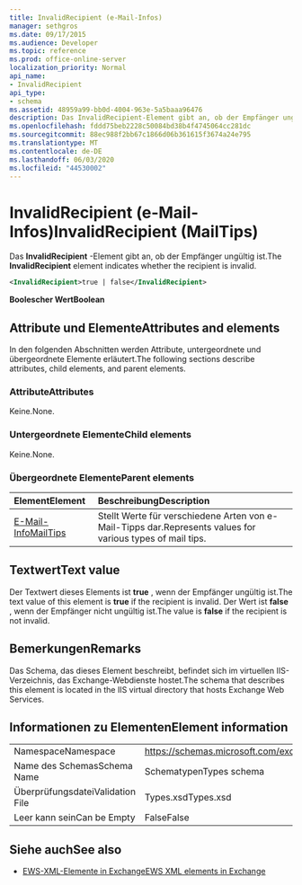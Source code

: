 ```yaml
---
title: InvalidRecipient (e-Mail-Infos)
manager: sethgros
ms.date: 09/17/2015
ms.audience: Developer
ms.topic: reference
ms.prod: office-online-server
localization_priority: Normal
api_name:
- InvalidRecipient
api_type:
- schema
ms.assetid: 48959a99-bb0d-4004-963e-5a5baaa96476
description: Das InvalidRecipient-Element gibt an, ob der Empfänger ungültig ist.
ms.openlocfilehash: fddd75beb2228c50084bd38b4f4745064cc281dc
ms.sourcegitcommit: 88ec988f2bb67c1866d06b361615f3674a24e795
ms.translationtype: MT
ms.contentlocale: de-DE
ms.lasthandoff: 06/03/2020
ms.locfileid: "44530002"
---
```

# <a name="invalidrecipient-mailtips"></a><span data-ttu-id="f9414-103">InvalidRecipient (e-Mail-Infos)</span><span class="sxs-lookup"><span data-stu-id="f9414-103">InvalidRecipient (MailTips)</span></span>

<span data-ttu-id="f9414-104">Das **InvalidRecipient** -Element gibt an, ob der Empfänger ungültig ist.</span><span class="sxs-lookup"><span data-stu-id="f9414-104">The **InvalidRecipient** element indicates whether the recipient is invalid.</span></span> 
  
```XML
<InvalidRecipient>true | false</InvalidRecipient>
```

 <span data-ttu-id="f9414-105">**Boolescher Wert**</span><span class="sxs-lookup"><span data-stu-id="f9414-105">**Boolean**</span></span>
## <a name="attributes-and-elements"></a><span data-ttu-id="f9414-106">Attribute und Elemente</span><span class="sxs-lookup"><span data-stu-id="f9414-106">Attributes and elements</span></span>

<span data-ttu-id="f9414-107">In den folgenden Abschnitten werden Attribute, untergeordnete und übergeordnete Elemente erläutert.</span><span class="sxs-lookup"><span data-stu-id="f9414-107">The following sections describe attributes, child elements, and parent elements.</span></span>
  
### <a name="attributes"></a><span data-ttu-id="f9414-108">Attribute</span><span class="sxs-lookup"><span data-stu-id="f9414-108">Attributes</span></span>

<span data-ttu-id="f9414-109">Keine.</span><span class="sxs-lookup"><span data-stu-id="f9414-109">None.</span></span>
  
### <a name="child-elements"></a><span data-ttu-id="f9414-110">Untergeordnete Elemente</span><span class="sxs-lookup"><span data-stu-id="f9414-110">Child elements</span></span>

<span data-ttu-id="f9414-111">Keine.</span><span class="sxs-lookup"><span data-stu-id="f9414-111">None.</span></span>
  
### <a name="parent-elements"></a><span data-ttu-id="f9414-112">Übergeordnete Elemente</span><span class="sxs-lookup"><span data-stu-id="f9414-112">Parent elements</span></span>

|<span data-ttu-id="f9414-113">**Element**</span><span class="sxs-lookup"><span data-stu-id="f9414-113">**Element**</span></span>|<span data-ttu-id="f9414-114">**Beschreibung**</span><span class="sxs-lookup"><span data-stu-id="f9414-114">**Description**</span></span>|
|:-----|:-----|
|[<span data-ttu-id="f9414-115">E-Mail-Info</span><span class="sxs-lookup"><span data-stu-id="f9414-115">MailTips</span></span>](mailtips.md) <br/> |<span data-ttu-id="f9414-116">Stellt Werte für verschiedene Arten von e-Mail-Tipps dar.</span><span class="sxs-lookup"><span data-stu-id="f9414-116">Represents values for various types of mail tips.</span></span>  <br/> |
   
## <a name="text-value"></a><span data-ttu-id="f9414-117">Textwert</span><span class="sxs-lookup"><span data-stu-id="f9414-117">Text value</span></span>

<span data-ttu-id="f9414-118">Der Textwert dieses Elements ist **true** , wenn der Empfänger ungültig ist.</span><span class="sxs-lookup"><span data-stu-id="f9414-118">The text value of this element is **true** if the recipient is invalid.</span></span> <span data-ttu-id="f9414-119">Der Wert ist **false** , wenn der Empfänger nicht ungültig ist.</span><span class="sxs-lookup"><span data-stu-id="f9414-119">The value is **false** if the recipient is not invalid.</span></span> 
  
## <a name="remarks"></a><span data-ttu-id="f9414-120">Bemerkungen</span><span class="sxs-lookup"><span data-stu-id="f9414-120">Remarks</span></span>

<span data-ttu-id="f9414-121">Das Schema, das dieses Element beschreibt, befindet sich im virtuellen IIS-Verzeichnis, das Exchange-Webdienste hostet.</span><span class="sxs-lookup"><span data-stu-id="f9414-121">The schema that describes this element is located in the IIS virtual directory that hosts Exchange Web Services.</span></span>
  
## <a name="element-information"></a><span data-ttu-id="f9414-122">Informationen zu Elementen</span><span class="sxs-lookup"><span data-stu-id="f9414-122">Element information</span></span>

|||
|:-----|:-----|
|<span data-ttu-id="f9414-123">Namespace</span><span class="sxs-lookup"><span data-stu-id="f9414-123">Namespace</span></span>  <br/> |https://schemas.microsoft.com/exchange/services/2006/types  <br/> |
|<span data-ttu-id="f9414-124">Name des Schemas</span><span class="sxs-lookup"><span data-stu-id="f9414-124">Schema Name</span></span>  <br/> |<span data-ttu-id="f9414-125">Schematypen</span><span class="sxs-lookup"><span data-stu-id="f9414-125">Types schema</span></span>  <br/> |
|<span data-ttu-id="f9414-126">Überprüfungsdatei</span><span class="sxs-lookup"><span data-stu-id="f9414-126">Validation File</span></span>  <br/> |<span data-ttu-id="f9414-127">Types.xsd</span><span class="sxs-lookup"><span data-stu-id="f9414-127">Types.xsd</span></span>  <br/> |
|<span data-ttu-id="f9414-128">Leer kann sein</span><span class="sxs-lookup"><span data-stu-id="f9414-128">Can be Empty</span></span>  <br/> |<span data-ttu-id="f9414-129">False</span><span class="sxs-lookup"><span data-stu-id="f9414-129">False</span></span>  <br/> |
   
## <a name="see-also"></a><span data-ttu-id="f9414-130">Siehe auch</span><span class="sxs-lookup"><span data-stu-id="f9414-130">See also</span></span>



- [<span data-ttu-id="f9414-131">EWS-XML-Elemente in Exchange</span><span class="sxs-lookup"><span data-stu-id="f9414-131">EWS XML elements in Exchange</span></span>](ews-xml-elements-in-exchange.md)

